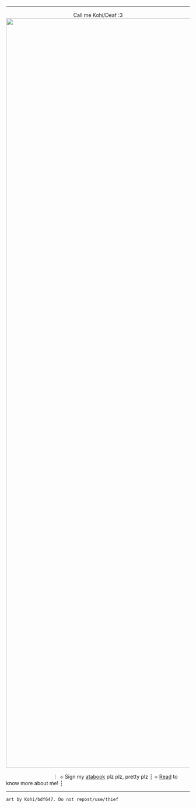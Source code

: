 ------
<p align='center'>
  Call me Kohi/Deaf :3  
  <img width="2048" height="2048" alt="Untitled71_20250905212019" src="https://github.com/user-attachments/assets/26edadd9-c0e0-4293-88a9-5001e8fb213c" />

  
ㅤㅤㅤㅤㅤㅤㅤㅤㅤㅤ┆ ⟢ Sign my [atabook](https://bdf647.atabook.org/) plz plz, pretty plz ┆ ⟢ [Read](https://bdf647-kohi-01.carrd.co/) to know more about me! ┆

------
`art by Kohi/bdf647. Do not repost/use/thief`

<!--
**bdf647/bdf647** is a ✨ _special_ ✨ repository because its `README.md` (this file) appears on your GitHub profile.

Here are some ideas to get you started:

- 🔭 I’m currently working on ...
- 🌱 I’m currently learning ...
- 👯 I’m looking to collaborate on ...
- 🤔 I’m looking for help with ...
- 💬 Ask me about ...
- 📫 How to reach me: ...
- 😄 Pronouns: ...
- ⚡ Fun fact: ...
-->
